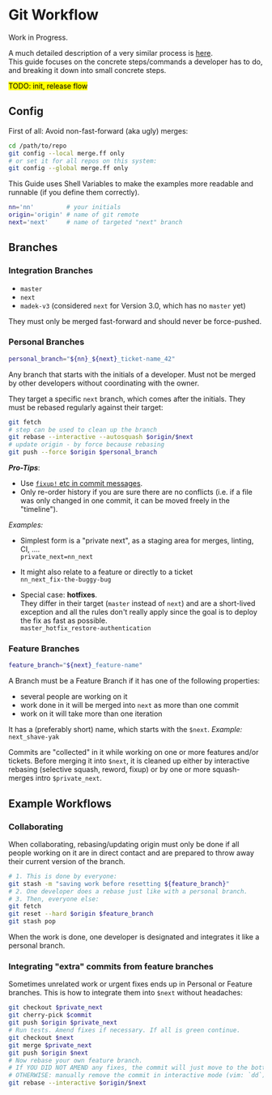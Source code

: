 # Git Workflow

Work in Progress.  

A much detailed description of a very similar process is [here](http://doc.gitlab.com/ee/workflow/gitlab_flow.html).  
This guide focuses on the concrete steps/commands a developer has to do,
and breaking it down into small concrete steps.

<mark>TODO: init, release flow</mark>


## Config

First of all: Avoid non-fast-forward (aka ugly) merges:

```bash
cd /path/to/repo
git config --local merge.ff only
# or set it for all repos on this system:
git config --global merge.ff only
```

This Guide uses Shell Variables to make the examples more readable and runnable (if you define them correctly).

```bash
nn='nn'         # your initials
origin='origin' # name of git remote
next='next'     # name of targeted "next" branch
```

## Branches

### Integration Branches

- `master`
- `next`
- `madek-v3` (considered `next` for Version 3.0, which has no `master` yet)

They must only be merged fast-forward and should never be force-pushed.

### Personal Branches

```bash
personal_branch="${nn}_${next}_ticket-name_42"
```

Any branch that starts with the initials of a developer.
Must not be merged by other developers without coordinating with the owner.

They target a specific `next` branch, which comes after the initials.
They must be rebased regularly against their target:

```bash
git fetch
# step can be used to clean up the branch
git rebase --interactive --autosquash $origin/$next
# update origin - by force because rebasing
git push --force $origin $personal_branch
```

***Pro-Tips***:

- Use [`fixup!` etc in commit messages](http://git-scm.com/docs/git-rebase).
- Only re-order history if you are sure there are no conflicts
  (i.e. if a file was only changed in one commit, it can be moved freely in the "timeline").

*Examples:*

- Simplest form is a "private next",
as a staging area for merges, linting, CI, ….  
  `private_next=nn_next`

- It might also relate to a feature or directly to a ticket  
  `nn_next_fix-the-buggy-bug`

- Special case: **hotfixes**.  
They differ in their target (`master` instead of `next`)
and are a short-lived exception and all the rules don't really apply
since the goal is to deploy the fix as fast as possible.  
  `master_hotfix_restore-authentication`

### Feature Branches

```bash
feature_branch="${next}_feature-name"
```

A Branch must be a Feature Branch if it has one of the following properties:
- several people are working on it
- work done in it will be merged into `next` as more than one commit
- work on it will take more than one iteration

It has a (preferably short) name, which starts with the `$next`.
*Example:* `next_shave-yak`

Commits are "collected" in it while working on
one or more features and/or tickets.
Before merging it into `$next`, it is cleaned up either by
interactive rebasing (selective squash, reword, fixup) or by one or more
squash-merges intro `$private_next`.

## Example Workflows

### Collaborating

When collaborating, rebasing/updating origin must only be done
if all people working on it are in direct contact
and are prepared to throw away their current version of the branch.

```bash
# 1. This is done by everyone:
git stash -m "saving work before resetting ${feature_branch}"
# 2. One developer does a rebase just like with a personal branch.
# 3. Then, everyone else:
git fetch
git reset --hard $origin $feature_branch
git stash pop
```

When the work is done, one developer is designated and integrates it
like a personal branch.

### Integrating "extra" commits from feature branches

Sometimes unrelated work or urgent fixes ends up in Personal or Feature branches.
This is how to integrate them into `$next` without headaches:

```bash
git checkout $private_next
git cherry-pick $commit
git push $origin $private_next
# Run tests. Amend fixes if necessary. If all is green continue.
git checkout $next
git merge $private_next
git push $origin $next
# Now rebase your own feature branch.
# If YOU DID NOT AMEND any fixes, the commit will just move to the bottom.
# OTHERWISE: manually remove the commit in interactive mode (vim: `dd`)
git rebase --interactive $origin/$next
```
